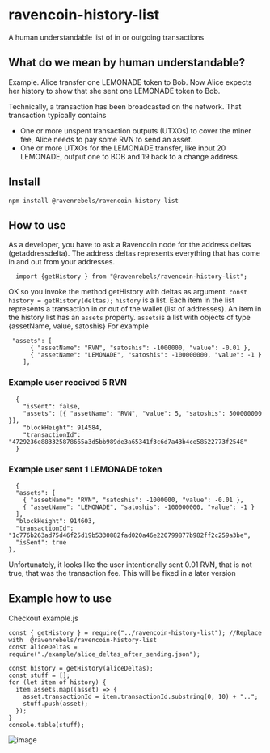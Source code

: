 # ravencoin-history-list

A human understandable list of in or outgoing transactions

## What do we mean by human understandable?

Example.
Alice transfer one LEMONADE token to Bob.
Now Alice expects her history to show that she sent one LEMONADE token to Bob.

Technically, a transaction has been broadcasted on the network.
That transaction typically contains

- One or more unspent transaction outputs (UTXOs) to cover the miner fee, Alice needs to pay some RVN to send an asset.
- One or more UTXOs for the LEMONADE transfer, like input 20 LEMONADE, output one to BOB and 19 back to a change address.

## Install

`npm install @ravenrebels/ravencoin-history-list`

## How to use

As a developer, you have to ask a Ravencoin node for the address deltas (getaddressdelta).
The address deltas represents everything that has come in and out from your addresses.

`  import {getHistory } from "@ravenrebels/ravencoin-history-list";`

OK so you invoke the method getHistory with deltas as argument.
`const history = getHistory(deltas);`
`history` is a list.
Each item in the list represents a transaction in or out of the wallet (list of addresses).
An item in the history list has an `assets` property.
`assets`is a list with objects of type {assetName, value, satoshis}
For example
```
 "assets": [
      { "assetName": "RVN", "satoshis": -1000000, "value": -0.01 },
      { "assetName": "LEMONADE", "satoshis": -100000000, "value": -1 }
    ],
```
### Example user received 5 RVN
```
  {
    "isSent": false,
    "assets": [{ "assetName": "RVN", "value": 5, "satoshis": 500000000 }],
    "blockHeight": 914584,
    "transactionId": "4729236e883325878665a3d5bb989de3a65341f3c6d7a43b4ce58522773f2548"
  }
  ```
  ### Example user sent 1 LEMONADE token
  ```
    {
    "assets": [
      { "assetName": "RVN", "satoshis": -1000000, "value": -0.01 },
      { "assetName": "LEMONADE", "satoshis": -100000000, "value": -1 }
    ],
    "blockHeight": 914603,
    "transactionId": "1c776b263ad75d46f25d19b5330882fad020a46e220799877b982ff2c259a3be",
    "isSent": true
  },
  ```
  Unfortunately, it looks like the user intentionally sent 0.01 RVN, that is not true, that was the transaction fee.
This will be fixed in a later version

## Example how to use

Checkout example.js
 
```
const { getHistory } = require("../ravencoin-history-list"); //Replace with  @ravenrebels/ravencoin-history-list
const aliceDeltas = require("./example/alice_deltas_after_sending.json");

const history = getHistory(aliceDeltas);
const stuff = [];
for (let item of history) {
  item.assets.map((asset) => {
    asset.transactionId = item.transactionId.substring(0, 10) + "..";
    stuff.push(asset);
  });
}
console.table(stuff);

```
![image](https://user-images.githubusercontent.com/9694984/215324239-95632d7f-447b-424d-8cbf-c16cf2533b49.png)

